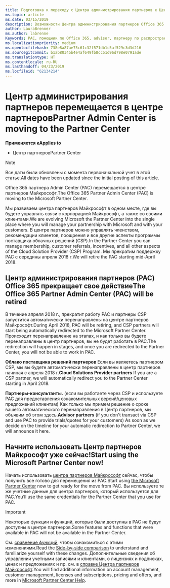 ```yaml
---
title: Подготовка к переходу с Центра администрирования партнеров к Центру партнеров | Центр партнеров
ms.topic: article
ms.date: 03/15/2019
description: Возможности Центра администрирования партнеров Office 365 переносятся в Центр партнеров.
author: LauraBrenner
ms.author: labrenne
Keywords: PAC, помощник по Office 365, advisor, партнеру по распространению подписок, PAC снятия с учета, PAC снятия с учета
ms.localizationpriority: medium
ms.openlocfilehash: 738e8a87ae75c61c32f571db1c5af529c3d3d216
ms.sourcegitcommit: b1ab80345b4e4af649fb8cc51d96d798e0791ade
ms.translationtype: HT
ms.contentlocale: ru-RU
ms.lasthandoff: 04/23/2019
ms.locfileid: "62134214"
---
```

# <a name="partner-admin-center-is-moving-to-the-partner-center"></a><span data-ttu-id="57d98-104">Центр администрирования партнеров перемещается в центре партнеров</span><span class="sxs-lookup"><span data-stu-id="57d98-104">Partner Admin Center is moving to the Partner Center</span></span>

<span data-ttu-id="57d98-105">**Применяется к**</span><span class="sxs-lookup"><span data-stu-id="57d98-105">**Applies to**</span></span>

-  <span data-ttu-id="57d98-106">Центр партнеров</span><span class="sxs-lookup"><span data-stu-id="57d98-106">Partner Center</span></span>

> [!NOTE]  
>  <span data-ttu-id="57d98-107">Все даты были обновлены с момента первоначальной учет в этой статье.</span><span class="sxs-lookup"><span data-stu-id="57d98-107">All dates have been updated since the initial posting of this article.</span></span>

<span data-ttu-id="57d98-108">Office 365 партнера Admin Center (PAC) перемещается в центре партнеров Майкрософт.</span><span class="sxs-lookup"><span data-stu-id="57d98-108">The Office 365 Partner Admin Center (PAC) is moving to the Microsoft Partner Center.</span></span>

<span data-ttu-id="57d98-109">Мы развиваем центра партнеров Майкрософт в одном месте, где вы будете управлять связи с корпорацией Майкрософт, а также со своими клиентами.</span><span class="sxs-lookup"><span data-stu-id="57d98-109">We are evolving Microsoft the Partner Center into the single place where you will manage your partnership with Microsoft and with your customers.</span></span> <span data-ttu-id="57d98-110">В центре партнеров можно управлять членством, рекомендации клиентов, поощрения и все другие аспекты программы поставщика облачных решений (CSP).</span><span class="sxs-lookup"><span data-stu-id="57d98-110">In the Partner Center you can manage membership, customer referrals, incentives, and all other aspects of the Cloud Solution Provider (CSP) Program.</span></span> <span data-ttu-id="57d98-111">Мы прекратим поддержку PAC с середины апреля 2018 г.</span><span class="sxs-lookup"><span data-stu-id="57d98-111">We will retire the PAC starting mid-April 2018.</span></span>

## <a name="the-office-365-partner-admin-center-pac-will-be-retired"></a><span data-ttu-id="57d98-112">Центр администрирования партнеров (PAC) Office 365 прекращает свое действие</span><span class="sxs-lookup"><span data-stu-id="57d98-112">The Office 365 Partner Admin Center (PAC) will be retired</span></span>

<span data-ttu-id="57d98-113">В течение апреля 2018 г., прекратит работу PAC и партнеры CSP запустится автоматически перенаправлены на центре партнеров Майкрософт.</span><span class="sxs-lookup"><span data-stu-id="57d98-113">During April 2018, PAC will be retiring, and CSP partners will start being automatically redirected to the Microsoft Partner Center.</span></span> <span data-ttu-id="57d98-114">Происходит перенаправление на этапах, и как только вы будете перенаправлены в центр партнеров, вы не будет работать в PAC.</span><span class="sxs-lookup"><span data-stu-id="57d98-114">The redirection will happen in stages, and once you are redirected to the Partner Center, you will not be able to work in PAC.</span></span> 

<span data-ttu-id="57d98-115">**Облако поставщика решений партнеров** Если вы являетесь партнером CSP, мы вы будете автоматически перенаправлены в центр партнеров начиная с апреля 2018 г.</span><span class="sxs-lookup"><span data-stu-id="57d98-115">**Cloud Solutions Provider partners** If you are a CSP partner, we will automatically redirect you to the Partner Center starting in April 2018.</span></span> 

<span data-ttu-id="57d98-116">**Партнеры-консультанты.** (если вы работаете через CSP и используете PAC для предоставления ознакомительных версий/ценовых предложений клиентам) Как только мы примем решение о сроке вашего автоматического перенаправления в Центр партнеров, мы объявим об этом здесь.</span><span class="sxs-lookup"><span data-stu-id="57d98-116">**Advisor partners** (if you don't transact via CSP and use PAC to provide trials/quotes for your customers) As soon as we decide on the timeline for your automatic redirection to Partner Center, we will announce it here.</span></span> 


## <a name="start-using-the-microsoft-partner-center-now"></a><span data-ttu-id="57d98-117">Начните использовать Центр партнеров Майкрософт уже сейчас!</span><span class="sxs-lookup"><span data-stu-id="57d98-117">Start using the Microsoft Partner Center now!</span></span>

<span data-ttu-id="57d98-118">Начать использовать [центра партнеров Майкрософт](https://partnercenter.microsoft.com/) сейчас, чтобы получить все готово для перемещения из PAC.</span><span class="sxs-lookup"><span data-stu-id="57d98-118">Start using [the Microsoft Partner Center](https://partnercenter.microsoft.com/)  now to get ready for the move from PAC.</span></span>  <span data-ttu-id="57d98-119">Вы используете те же учетные данные для центра партнеров, который используется для PAC.</span><span class="sxs-lookup"><span data-stu-id="57d98-119">You’ll use the same credentials for the Partner Center that you use for PAC.</span></span> 

> [!IMPORTANT]  
> <span data-ttu-id="57d98-120">Некоторые функции и функций, которые были доступны в PAC не будут доступны в центре партнеров.</span><span class="sxs-lookup"><span data-stu-id="57d98-120">Some features and functions that were available in PAC will not be available in the Partner Center.</span></span>

 <span data-ttu-id="57d98-121">См. [сравнение функций](moving-from-pac-to-pc.md), чтобы ознакомиться с этими изменениями.</span><span class="sxs-lookup"><span data-stu-id="57d98-121">Read the [Side-by-side comparison](moving-from-pac-to-pc.md) to understand and familiarize yourself with these changes.</span></span>  <span data-ttu-id="57d98-122">Дополнительные сведения об управлении учетными записями и клиентами, о лицензиях и подписках, ценах и предложениях и пр. см. в [справке Центра партнеров Майкрософт](https://partnercenter.microsoft.com/partner/help).</span><span class="sxs-lookup"><span data-stu-id="57d98-122">You will find additional information on account management, customer management, licenses and subscriptions, pricing and offers, and more in [Microsoft Partner Center Help](https://partnercenter.microsoft.com/partner/help).</span></span>

 